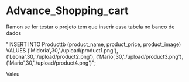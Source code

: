 # Advance_Shopping_cart
 Ramon se for testar o projeto tem que inserir essa tabela no banco de dados



"INSERT INTO Producttb (product_name, product_price, product_image)
        VALUES ('Midoria',30,'./upload/product1.png'),
                        ('Leona',30,'./upload/product2.png'),
                        ('Mario',30,'./upload/product3.png'),
                        ('Mario',30,'./upload/product4.png')";

Valeu
